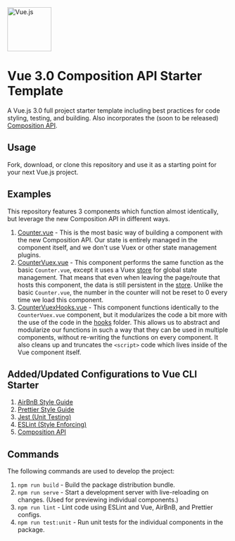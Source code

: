 <img src="https://cdn.auth0.com/blog/vuejs/vue-logo.png" alt="Vue.js" width="100"/>

# Vue 3.0 Composition API Starter Template

A Vue.js 3.0 full project starter template including best practices for code styling, testing, and building. Also incorporates the (soon to be released) [Composition API](https://vue-composition-api-rfc.netlify.com/).

## Usage

Fork, download, or clone this repository and use it as a starting point for your next Vue.js project.

## Examples

This repository features 3 components which function almost identically, but leverage the new Composition API in different ways.

1. [Counter.vue](src/components/Counter.vue) - This is the most basic way of building a component with the new Composition API. Our state is entirely managed in the component itself, and we don't use Vuex or other state management plugins.
2. [CounterVuex.vue](src/components/CounterVuex.vue) - This component performs the same function as the basic `Counter.vue`, except it uses a Vuex [store](src/store.js) for global state management. That means that even when leaving the page/route that hosts this component, the data is still persistent in the [store](src/store.js). Unlike the basic `Counter.vue`, the number in the counter will not be reset to 0 every time we load this component.
3. [CounterVuexHooks.vue](src/components/CounterVuexHooks.vue) - This component functions identically to the `CounterVuex.vue` component, but it modularizes the code a bit more with the use of the code in the [hooks](src/hooks) folder. This allows us to abstract and modularize our functions in such a way that they can be used in multiple components, without re-writing the functions on every component. It also cleans up and truncates the `<script>` code which lives inside of the Vue component itself.

## Added/Updated Configurations to Vue CLI Starter

1. [AirBnB Style Guide](https://github.com/airbnb/javascript)
2. [Prettier Style Guide](https://prettier.io/)
3. [Jest (Unit Testing)](https://jestjs.io/)
4. [ESLint (Style Enforcing)](https://eslint.org/)
5. [Composition API](https://vue-composition-api-rfc.netlify.com/)

## Commands

The following commands are used to develop the project:

1. `npm run build` - Build the package distribution bundle.
2. `npm run serve` - Start a development server with live-reloading on changes. (Used for previewing individual components.)
3. `npm run lint` - Lint code using ESLint and Vue, AirBnB, and Prettier configs.
4. `npm run test:unit` - Run unit tests for the individual components in the package.
